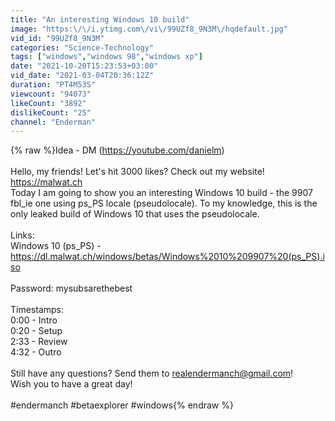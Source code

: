 ```yaml
---
title: "An interesting Windows 10 build"
image: "https:\/\/i.ytimg.com\/vi\/99UZf8_9N3M\/hqdefault.jpg"
vid_id: "99UZf8_9N3M"
categories: "Science-Technology"
tags: ["windows","windows 98","windows xp"]
date: "2021-10-20T15:23:53+03:00"
vid_date: "2021-03-04T20:36:12Z"
duration: "PT4M53S"
viewcount: "94073"
likeCount: "3892"
dislikeCount: "25"
channel: "Enderman"
---
```

{% raw %}Idea - DM (<a rel="nofollow" target="blank" href="https://youtube.com/danielm)">https://youtube.com/danielm)</a><br /><br />Hello, my friends! Let's hit 3000 likes? Check out my website! <a rel="nofollow" target="blank" href="https://malwat.ch">https://malwat.ch</a><br />Today I am going to show you an interesting Windows 10 build - the 9907 fbl_ie one using ps_PS locale (pseudolocale). To my knowledge, this is the only leaked build of Windows 10 that uses the pseudolocale.<br /><br />Links:<br />Windows 10 (ps_PS) - <a rel="nofollow" target="blank" href="https://dl.malwat.ch/windows/betas/Windows%2010%209907%20(ps_PS).iso">https://dl.malwat.ch/windows/betas/Windows%2010%209907%20(ps_PS).iso</a><br /><br />Password: mysubsarethebest<br /><br />Timestamps:<br />0:00 - Intro<br />0:20 - Setup<br />2:33 - Review<br />4:32 - Outro<br /><br />Still have any questions? Send them to realendermanch@gmail.com!<br />Wish you to have a great day!<br /><br />#endermanch #betaexplorer #windows{% endraw %}

